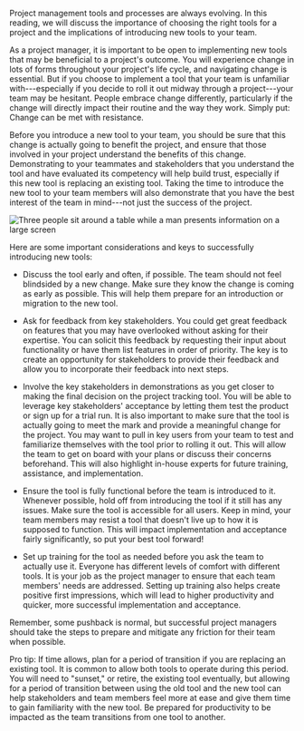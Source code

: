 Project management tools and processes are always evolving. In this reading, we will discuss the importance of choosing the right tools for a project and the implications of introducing new tools to your team. 

As a project manager, it is important to be open to implementing new tools that may be beneficial to a project's outcome. You will experience change in lots of forms throughout your project's life cycle, and navigating change is essential. But if you choose to implement a tool that your team is unfamiliar with---especially if you decide to roll it out midway through a project---your team may be hesitant. People embrace change differently, particularly if the change will directly impact their routine and the way they work. Simply put: Change can be met with resistance.

Before you introduce a new tool to your team, you should be sure that this change is actually going to benefit the project, and ensure that those involved in your project understand the benefits of this change. Demonstrating to your teammates and stakeholders that you understand the tool and have evaluated its competency will help build trust, especially if this new tool is replacing an existing tool. Taking the time to introduce the new tool to your team members will also demonstrate that you have the best interest of the team in mind---not just the success of the project. 

![Three people sit around a table while a man presents information on a large screen](https://d3c33hcgiwev3.cloudfront.net/imageAssetProxy.v1/joHZui2gSPKB2botoCjylg_94ccd9c56180455b9b418860f42e02f1_presenting-new-tools.png?expiry=1647993600000&hmac=9UYHuIniYsz_MeooOt6NNJIAE_8m6YSccsJ2rvZDF6E)

Here are some important considerations and keys to successfully introducing new tools:

-   Discuss the tool early and often, if possible. The team should not feel blindsided by a new change. Make sure they know the change is coming as early as possible. This will help them prepare for an introduction or migration to the new tool.

-   Ask for feedback from key stakeholders. You could get great feedback on features that you may have overlooked without asking for their expertise. You can solicit this feedback by requesting their input about functionality or have them list features in order of priority. The key is to create an opportunity for stakeholders to provide their feedback and allow you to incorporate their feedback into next steps.

-   Involve the key stakeholders in demonstrations as you get closer to making the final decision on the project tracking tool. You will be able to leverage key stakeholders' acceptance by letting them test the product or sign up for a trial run. It is also important to make sure that the tool is actually going to meet the mark and provide a meaningful change for the project. You may want to pull in key users from your team to test and familiarize themselves with the tool prior to rolling it out. This will allow the team to get on board with your plans or discuss their concerns beforehand. This will also highlight in-house experts for future training, assistance, and implementation.

-   Ensure the tool is fully functional before the team is introduced to it. Whenever possible, hold off from introducing the tool if it still has any issues. Make sure the tool is accessible for all users. Keep in mind, your team members may resist a tool that doesn't live up to how it is supposed to function. This will impact implementation and acceptance fairly significantly, so put your best tool forward!

-   Set up training for the tool as needed before you ask the team to actually use it. Everyone has different levels of comfort with different tools. It is your job as the project manager to ensure that each team members' needs are addressed. Setting up training also helps create positive first impressions, which will lead to higher productivity and quicker, more successful implementation and acceptance.

Remember, some pushback is normal, but successful project managers should take the steps to prepare and mitigate any friction for their team when possible. 

Pro tip: If time allows, plan for a period of transition if you are replacing an existing tool. It is common to allow both tools to operate during this period. You will need to "sunset," or retire, the existing tool eventually, but allowing for a period of transition between using the old tool and the new tool can help stakeholders and team members feel more at ease and give them time to gain familiarity with the new tool. Be prepared for productivity to be impacted as the team transitions from one tool to another.